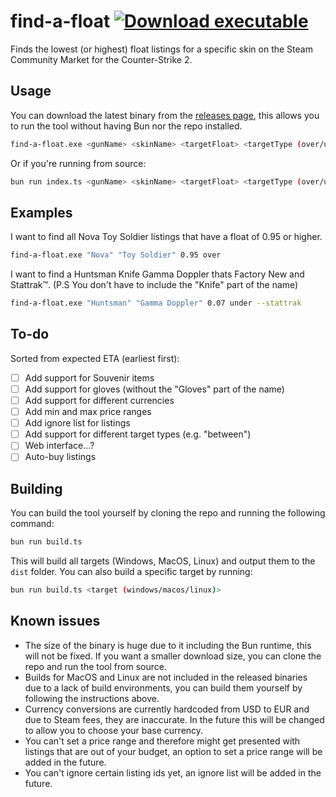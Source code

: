 # find-a-float [![Download executable](https://img.shields.io/badge/download-.exe-red)](https://github.com/qtchaos/find-a-float/releases/latest/download/find-a-float-windows-x64-modern.exe)

Finds the lowest (or highest) float listings for a specific skin on the Steam Community Market for the Counter-Strike 2.

## Usage

You can download the latest binary from the [releases page](https://github.com/qtchaos/find-a-float/releases), this allows you to run the tool without having Bun nor the repo installed.

```bash
find-a-float.exe <gunName> <skinName> <targetFloat> <targetType (over/under)> [pollInterval (ms)] [flags]
```

Or if you're running from source:

```bash
bun run index.ts <gunName> <skinName> <targetFloat> <targetType (over/under)> [pollInterval (ms)] [flags]
```

## Examples

I want to find all Nova Toy Soldier listings that have a float of 0.95 or higher.

```bash
find-a-float.exe "Nova" "Toy Soldier" 0.95 over
```

I want to find a Huntsman Knife Gamma Doppler thats Factory New and Stattrak™. (P.S You don't have to include the "Knife" part of the name)

```bash
find-a-float.exe "Huntsman" "Gamma Doppler" 0.07 under --stattrak
```

## To-do

Sorted from expected ETA (earliest first):

-   [ ] Add support for Souvenir items
-   [ ] Add support for gloves (without the "Gloves" part of the name)
-   [ ] Add support for different currencies
-   [ ] Add min and max price ranges
-   [ ] Add ignore list for listings
-   [ ] Add support for different target types (e.g. "between")
-   [ ] Web interface...?
-   [ ] Auto-buy listings

## Building

You can build the tool yourself by cloning the repo and running the following command:

```bash
bun run build.ts
```

This will build all targets (Windows, MacOS, Linux) and output them to the `dist` folder. You can also build a specific target by running:

```bash
bun run build.ts <target (windows/macos/linux)>
```

## Known issues

-   The size of the binary is huge due to it including the Bun runtime, this will not be fixed. If you want a smaller download size, you can clone the repo and run the tool from source.
-   Builds for MacOS and Linux are not included in the released binaries due to a lack of build environments, you can build them yourself by following the instructions above.
-   Currency conversions are currently hardcoded from USD to EUR and due to Steam fees, they are inaccurate. In the future this will be changed to allow you to choose your base currency.
-   You can't set a price range and therefore might get presented with listings that are out of your budget, an option to set a price range will be added in the future.
-   You can't ignore certain listing ids yet, an ignore list will be added in the future.
